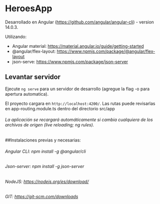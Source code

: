 # HeroesApp

Desarrollado en Angular (https://github.com/angular/angular-cli) - version 14.0.3.

Utilizando:
  - Angular material: https://material.angular.io/guide/getting-started
  - @angular/flex-layout: https://www.npmjs.com/package/@angular/flex-layout
  - json-serve: https://www.npmjs.com/package/json-server

## Levantar servidor

Ejecute `ng serve` para un servidor de desarrollo (agregue la flag -o para apertura automatica). 

El proyecto cargara en `http://localhost:4200/`. Las rutas puede revisarlas en app-routing.module.ts dentro del directorio src/app

###### La aplicación se recargará automáticamente si cambia cualquiera de los archivos de origen (live reloading; ng rules).

##Instalaciones previas y necesarias: 

###### Angular CLI: npm install -g @angular/cli
###### Json-server: npm install -g json-server

###### NodeJS: https://nodejs.org/es/download/
###### GIT: https://git-scm.com/downloads
